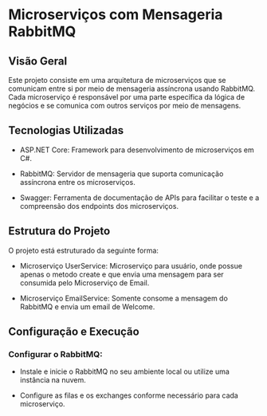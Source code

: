# Microserviços com Mensageria RabbitMQ
## Visão Geral
Este projeto consiste em uma arquitetura de microserviços que se comunicam entre si por meio de mensageria assíncrona usando RabbitMQ. Cada microserviço é responsável por uma parte específica da lógica de negócios e se comunica com outros serviços por meio de mensagens.

## Tecnologias Utilizadas
- ASP.NET Core: Framework para desenvolvimento de microserviços em C#.
  
- RabbitMQ: Servidor de mensageria que suporta comunicação assíncrona entre os microserviços.
  
- Swagger: Ferramenta de documentação de APIs para facilitar o teste e a compreensão dos endpoints dos microserviços.

## Estrutura do Projeto
O projeto está estruturado da seguinte forma:

- Microserviço UserService: Microserviço para usuário, onde possue apenas o metodo create e que envia uma mensagem para ser consumida pelo Microserviço de Email.

- Microserviço EmailService: Somente consome a mensagem do RabbitMQ e envia um email de Welcome.

## Configuração e Execução
### Configurar o RabbitMQ:

- Instale e inicie o RabbitMQ no seu ambiente local ou utilize uma instância na nuvem.
  
- Configure as filas e os exchanges conforme necessário para cada microserviço.
